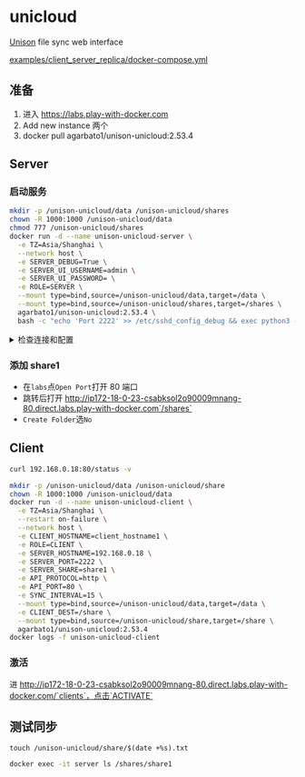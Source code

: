 # unicloud
[Unison](https://github.com/bcpierce00/unison/wiki/Software-for-use-with-Unison#web-interfaces) file sync web interface

[examples/client_server_replica/docker-compose.yml](https://github.com/agarbato/unicloud/blob/8e767790ada4d5c8c04dce0e06ebb3fa4a3a82a8/examples/client_server_replica/docker-compose.yml)

## 准备
1. 进入 https://labs.play-with-docker.com
2. Add new instance 两个
3. docker pull agarbato1/unison-unicloud:2.53.4

## Server

### 启动服务
```bash
mkdir -p /unison-unicloud/data /unison-unicloud/shares
chown -R 1000:1000 /unison-unicloud/data
chmod 777 /unison-unicloud/shares
docker run -d --name unison-unicloud-server \
  -e TZ=Asia/Shanghai \
  --network host \
  -e SERVER_DEBUG=True \
  -e SERVER_UI_USERNAME=admin \
  -e SERVER_UI_PASSWORD= \
  -e ROLE=SERVER \
  --mount type=bind,source=/unison-unicloud/data,target=/data \
  --mount type=bind,source=/unison-unicloud/shares,target=/shares \
  agarbato1/unison-unicloud:2.53.4 \
  bash -c "echo 'Port 2222' >> /etc/sshd_config_debug && exec python3 -u start.py"
```


<details>
<summary>检查连接和配置</summary>

#### 检查是否能ping通client
```bash
CLIENT_IP="192.168.0.17"
docker exec -it server ping -c 1 $CLIENT_IP
```
#### 检查sshd配置
```bash
docker exec -it server cat /etc/sshd_config_debug
```
#### 查看sshd日志
```bash
cat ~/data/log/sshd.log
```
</details>


### 添加 share1
- 在`labs`点`Open Port`打开 80 端口
- 跳转后打开 http://ip172-18-0-23-csabksol2o90009mnang-80.direct.labs.play-with-docker.com`/shares`
- `Create Folder`选`No`


## Client
```bash
curl 192.168.0.18:80/status -v

mkdir -p /unison-unicloud/data /unison-unicloud/share
chown -R 1000:1000 /unison-unicloud/data
docker run -d --name unison-unicloud-client \
  -e TZ=Asia/Shanghai \
  --restart on-failure \
  --network host \
  -e CLIENT_HOSTNAME=client_hostname1 \
  -e ROLE=CLIENT \
  -e SERVER_HOSTNAME=192.168.0.18 \
  -e SERVER_PORT=2222 \
  -e SERVER_SHARE=share1 \
  -e API_PROTOCOL=http \
  -e API_PORT=80 \
  -e SYNC_INTERVAL=15 \
  --mount type=bind,source=/unison-unicloud/data,target=/data \
  -e CLIENT_DEST=/share \
  --mount type=bind,source=/unison-unicloud/share,target=/share \
  agarbato1/unison-unicloud:2.53.4
docker logs -f unison-unicloud-client
```

### 激活

进 http://ip172-18-0-23-csabksol2o90009mnang-80.direct.labs.play-with-docker.com/`clients`，点击`ACTIVATE`


## 测试同步
```
touch /unison-unicloud/share/$(date +%s).txt
```

```bash
docker exec -it server ls /shares/share1
```